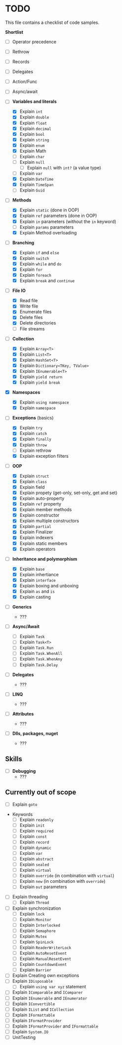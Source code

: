 ﻿# TODO

This file contains a checklist of code samples.

**Shortlist**
- [ ] Operator precedence
- [ ] Rethrow
- [ ] Records
- [ ] Delegates
- [ ] Action<T>/Func<T>
- [ ] Async/await


- [ ] **Variables and literals**
  - [x] Explain `int`
  - [x] Explain `double`
  - [x] Explain `float`
  - [x] Explain `decimal`
  - [x] Explain `bool`
  - [x] Explain `string`
  - [x] Explain `enum`
  - [x] Explain Math
  - [ ] Explain `char`
  - [ ] Explain `null`
    - [ ] Explain `null` with `int?` (a value type)
  - [ ] Explain `var`
  - [x] Explain `DateTime`
  - [x] Explain `TimeSpan`
  - [ ] Explain `Guid`
- [ ] **Methods**
  - [x] Explain `static` (done in OOP)
  - [x] Explain `ref` parameters (done in OOP)
  - [x] Explain `in` parameters (without the `in` keyword)
  - [ ] Explain `params` parameters
  - [x] Explain Method overloading
- [ ] **Branching**
  - [x] Explain `if` and `else`
  - [x] Explain `switch`
  - [x] Explain `while` and `do`
  - [x] Explain `for`
  - [x] Explain `foreach`
  - [x] Explain `break` and `continue`
- [ ] **File IO**
  - [x] Read file
  - [x] Write file
  - [x] Enumerate files
  - [x] Delete files
  - [x] Delete directories
  - [ ] File streams
- [ ] **Collection**
  - [x] Explain `Array<T>`
  - [x] Explain `List<T>`
  - [x] Explain `HashSet<T>`
  - [x] Explain `Dictionary<TKey, TValue>`
  - [x] Explain `IEnumerable<T>`
  - [x] Explain `yield return`
  - [x] Explain `yield break`
- [x] **Namespaces**
  - [x] Explain `using namespace`
  - [x] Explain `namespace`
- [ ] **Exceptions** (basics)
  - [x] Explain `try`
  - [x] Explain `catch`
  - [x] Explain `finally`
  - [x] Explain `throw`
  - [ ] Explain rethrow
  - [x] Explain exception filters
- [ ] **OOP**
  - [x] Explain `struct`
  - [x] Explain `class`
  - [x] Explain field
  - [x] Explain propety (get-only, set-only, get and set)
  - [x] Explain auto-property
  - [x] Explain `ref` property
  - [x] Explain member methods
  - [x] Explain constructor
  - [x] Explain multiple constructors
  - [x] Explain `partial`
  - [x] Explain Finalizer
  - [x] Explain indexers
  - [x] Explain static members
  - [x] Explain operators 
- [ ] **Inheritance and polymorphism**
  - [x] Explain `base`
  - [x] Explain inhertiance
  - [x] Explain `interface`
  - [x] Explain boxing and unboxing
  - [x] Explain `as` and `is`
  - [x] Explain casting
- [ ] **Generics**
  - ???
- [ ] **Async/Await**
  - [ ] Explain `Task`
  - [ ] Explain `Task<T>`
  - [ ] Explain `Task.Run`
  - [ ] Explain `Task.WhenAll`
  - [ ] Explain `Task.WhenAny`
  - [ ] Explain `Task.Delay`
- [ ] **Delegates**
  - ???
- [ ] **LINQ**
  - ???
- [ ] **Attributes**
  - ???
- [ ] **Dlls, packages, nuget**
  - ???

## Skills

- [ ] **Debugging**
  - ??? 

## Currently out of scope
- [ ] Explain `goto`
- Keywords
  - [ ] Explain `readonly`
  - [ ] Explain `init`
  - [ ] Explain `required`
  - [ ] Explain `const`
  - [ ] Explain `record`
  - [ ] Explain `dynamic`
  - [ ] Explain `var`
  - [ ] Explain `abstract`
  - [ ] Explain `sealed`
  - [ ] Explain `virtual`
  - [ ] Explain `override` (in combination with `virtual`)
  - [ ] Explain `new` (in combination with `override`)
  - [ ] Explain `out` parameters
- [ ] Explain threading
  - [ ] Explain `Thread`
- [ ] Explain synchronization
  - [ ] Explain `lock`
  - [ ] Explain `Monitor`
  - [ ] Explain `Interlocked`
  - [ ] Explain `Semaphore`
  - [ ] Explain `Mutex`
  - [ ] Explain `SpinLock`
  - [ ] Explain `ReaderWriterLock`
  - [ ] Explain `AutoResetEvent`
  - [ ] Explain `ManualResetEvent`
  - [ ] Explain `CountdownEvent`
  - [ ] Explain `Barrier`
- [ ] Explain Creating own exceptions
- [ ] Explain `IDisposable`
  - [ ] Explain `using var xyz` statement
- [ ] Explain `IComparable` and `IComparer`
- [ ] Explain `IEnumerable` and `IEnumerator`
- [ ] Explain `IConvertible`
- [ ] Explain `IList` and `ICollection`
- [ ] Explain `IFormattable`
- [ ] Explain `IFormatProvider`
- [ ] Explain `IFormatProvider` and `IFormattable`
- [ ] Explain `System.IO`
- [ ] UnitTesting